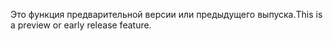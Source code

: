 <span data-ttu-id="6b011-101">Это функция предварительной версии или предыдущего выпуска.</span><span class="sxs-lookup"><span data-stu-id="6b011-101">This is a preview or early release feature.</span></span>